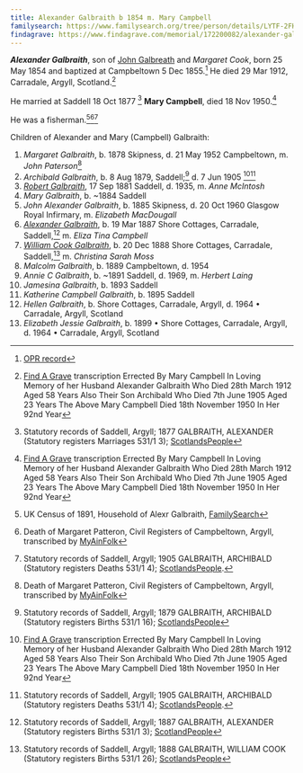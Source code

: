 ```yaml
---
title: Alexander Galbraith b 1854 m. Mary Campbell
familysearch: https://www.familysearch.org/tree/person/details/LYTF-2FH
findagrave: https://www.findagrave.com/memorial/172200082/alexander-galbraith
---
```

***Alexander Galbraith***, son of [John Galbreath](galbreath-john-1821.md) and *Margaret Cook*, born 25 May 1854 and baptized at Campbeltown 5 Dec 1855.[^birth] He died 29 Mar 1912, Carradale, Argyll, Scotland.[^death]

He married  at Saddell 18 Oct 1877 [^marriage] **Mary Campbell**, died 18 Nov 1950.[^death]

He was a fisherman.[^census-1891][^margaret-death][^archibald-death]

Children of Alexander and Mary (Campbell) Galbraith:

1. *Margaret Galbraith*, b. 1878 Skipness, d. 21 May 1952 Campbeltown, m. *John Paterson*[^margaret-death]
2. *Archibald Galbraith*, b. 8 Aug 1879, Saddell;[^archibald-birth] d. 7 Jun 1905 [^death][^archibald-death]
3. *[Robert Galbraith](galbraith-robert-1881-mcinthosh.md)*, 17 Sep 1881 Saddell, d. 1935, m. *Anne McIntosh*
4. *Mary Galbraith*, b. ~1884 Saddell
5. *John Alexander Galbraith*, b. 1885 Skipness, d. 20 Oct 1960 Glasgow Royal Infirmary, m. *Elizabeth MacDougall*
6. *[Alexander Galbraith](galbraith-alexander-1887.md)*, b. 19 Mar 1887 Shore Cottages, Carradale, Saddell,[^birth-alexander] m. *Eliza Tina Campbell*
7. *[William Cook Galbraith](galbraith-william-cook-1888-moss.md)*, b. 20 Dec 1888 Shore Cottages, Carradale, Saddell,[^william-birth] m. *Christina Sarah Moss*
8. *Malcolm Galbraith*, b. 1889 Campbeltown, d. 1954
9. *Annie C Galbraith*, b. ~1891 Saddell, d. 1969, m. *Herbert Laing*
10. *Jamesina Galbraith*, b. 1893 Saddell
11. *Katherine Campbell Galbraith*, b. 1895 Saddell
12. *Hellen Galbraith*, b. Shore Cottages, Carradale, Argyll, d. 1964 • Carradale, Argyll, Scotland
13. *Elizabeth Jessie Galbraith*, b. 1899 • Shore Cottages, Carradale, Argyll, d.  1964 • Carradale, Argyll, Scotland

[^birth]: [OPR record](/sources/opr-campbeltown-births.md#1854-05-25-alexander-galbraith)

[^death]: [Find A Grave](https://www.findagrave.com/memorial/172200082/alexander-galbraith) transcription
    Errected By
    Mary Campbell
    In Loving Memory of her Husband
    Alexander Galbraith
    Who Died 28th March 1912
    Aged 58 Years
    Also Their Son Archibald
    Who Died 7th June 1905
    Aged 23 Years
    The Above
    Mary Campbell
    Died 18th November 1950
    In Her 92nd Year

[^marriage]: Statutory records of Saddell, Argyll; 1877 GALBRAITH, ALEXANDER (Statutory registers Marriages 531/1 3); [ScotlandsPeople](https://www.scotlandspeople.gov.uk/view-image/nrs_stat_marriages/1344069)

[^margaret-death]: Death of Margaret Patteron, Civil Registers of Campbeltown, Argyll, transcribed by [MyAinFolk](https://www.myainfolk.ca/records/18688)

[^archibald-birth]: Statutory records of Saddell, Argyll; 1879 GALBRAITH, ARCHIBALD (Statutory registers Births 531/1 16); [ScotlandsPeople](https://www.scotlandspeople.gov.uk/view-image/nrs_stat_births/41576059)

[^archibald-death]: Statutory records of Saddell, Argyll; 1905 GALBRAITH, ARCHIBALD (Statutory registers Deaths 531/1 4); [ScotlandsPeople](https://www.scotlandspeople.gov.uk/view-image/nrs_stat_deaths/5837556).

[^census-1891]: UK Census of 1891, Household of Alexr Galbraith, [FamilySearch](https://www.familysearch.org/ark:/61903/1:1:KSFB-HYH)

[^william-birth]: Statutory records of Saddell, Argyll; 1888 GALBRAITH, WILLIAM COOK (Statutory registers Births 531/1 26); [ScotlandsPeople](https://www.scotlandspeople.gov.uk/view-image/nrs_stat_births/42880816)

[^birth-alexander]: Statutory records of Saddell, Argyll; 1887 GALBRAITH, ALEXANDER (Statutory registers Births 531/1 3); [ScotlandPeople](https://www.scotlandspeople.gov.uk/view-image/nrs_stat_births/42705294)



